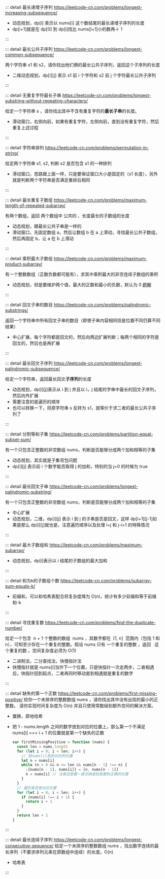 ::: detail 最长递增子序列 https://leetcode-cn.com/problems/longest-increasing-subsequence/

- 动态规划，dp[i] 表示以 nums[i] 这个数结尾的最长递增子序列的长度
- dp[i+1]就是在 dp[0] 到 dp[i]找比 nums[i+1]小的数再＋ 1

:::

::: detail 最长公共子序列 https://leetcode-cn.com/problems/longest-common-subsequence/

两个字符串 s1 和 s2，请你找出他们俩的最长公共子序列，返回这个子序列的长度

- 二维动态规划，dp[i][j] 表示 s1 前 i 个字符和 s2 前 j 个字符最长公共子序列

:::

::: detail 无重复字符最长子串 https://leetcode-cn.com/problems/longest-substring-without-repeating-characters/

给定一个字符串 s ，请你找出其中不含有重复字符的**最长子串**的长度。

- 滑动窗口，右侧向前，如果有重复字符，左侧向前，直到没有重复字符，然后重复上述过程

:::

::: detail 字符串排列 https://leetcode-cn.com/problems/permutation-in-string/

给定两个字符串 s1, s2, 判断 s2 是否包含 s1 的一种排列

- 滑动窗口，思路跟上面一样，只是要保证窗口大小是固定的（s1 长度），另外就是判断两个字符串是否满足重排后相同

:::

::: detail 最长重复子数组 https://leetcode-cn.com/problems/maximum-length-of-repeated-subarray/

有两个数组，返回 两个数组中 公共的 、长度最长的子数组的长度

- 动态规划，跟最长公共子串是一样的
- 滑动窗口，先固定数组 a，然后让数组 b 在 a 上滑动，寻找最长公共子数组，然后再固定 b，让 a 在 b 上滑动

:::

::: detail 乘积最大子数组 https://leetcode-cn.com/problems/maximum-product-subarray/

有一个整数数组（正数负数都可能有），求其中乘积最大的非空连续子数组的乘积

- 动态规划，但是要维护两个值，最大的正数和最小的负数，默认为 0 [题解](https://leetcode-cn.com/submissions/detail/304987832/)

:::

::: detail 回文子串的数目 https://leetcode-cn.com/problems/palindromic-substrings/

返回一个字符串中所有回文子串的数目（即使子串内容相同但是位置不同仍算不同结果）

- 中心扩展，每个字符都是回文的，然后向两边扩展判断；每两个相同的字符是回文的，然后也是再扩展

:::

::: detail 最长回文子序列 https://leetcode-cn.com/problems/longest-palindromic-subsequence/

给定一个字符串，返回最长回文**子序列**的长度

- 动态规划，dp[i][j]表示从 i 到 j 并且以 i，j 结尾的字串中最长的回文子序列，然后向外扩展
- 需要注意的是遍历的顺序
- 也可以转换一下，将原字符串 s 反转为 s1，就等价于求二者的最长公共子序列了

:::

::: detail 分割等和子集 https://leetcode-cn.com/problems/partition-equal-subset-sum/

有一个只包含正整数的非空数组 nums，判断是否能够分成两个加和相等的子集

- 动态规划，其实就是子集背包问题
- dp[i][j] 表示前 i 个数字能否取得 j 的加和，特别的当 j=0 的时候为 true

:::

::: detail 最长回文子串 https://leetcode-cn.com/problems/longest-palindromic-substring/

有一个只包含正整数的非空数组 nums，判断是否能够分成两个加和相等的子集

- 中心扩展
- 动态规划，二维，dp[i][j] 表示 i 到 j 的子串是否是回文，这样 dp[i+1][j-1]如果是那么 dp[i][j]就也是，注意遍历顺序以及处理 i=j 和 j-i=1 的特殊情况

:::

::: detail 最大子数组和 https://leetcode-cn.com/problems/maximum-subarray/

- 动态规划，dp[i]表示以 i 结尾的子数组的最大加和

:::

::: detail 和为k的子数组个数 https://leetcode-cn.com/problems/subarray-sum-equals-k/

- 前缀和，可以和哈希表配合将复杂度降为 O(n)，统计有多少前缀和等于前缀和-k

:::

::: detail 寻找重复数 https://leetcode-cn.com/problems/find-the-duplicate-number/

给定一个包含  n + 1 个整数的数组  nums ，其数字都在  [1, n]  范围内（包括 1 和 n），可知至少存在一个重复的整数。假设 nums 只有 一个重复的整数 ，返回   这个重复的数 。空间复杂度必须为 O(1)

- 二进制法，二分查找法，快慢指针法
- 快慢指针就是 nums[i]当作下一个位置，只是快指针一次走两步，二者相遇后，快指针回到起点，二者再同时移动直到相遇就是重复的数字

:::

::: detail 缺失的第一个正数 https://leetcode-cn.com/problems/first-missing-positive/
给你一个未排序的整数数组 nums ，请你找出其中没有出现的最小的正整数。
请你实现时间复杂度为 O(n) 并且只使用常数级别额外空间的解决方案。

- 置换，原地哈希
- 把 1 - nums.length 之间的数字放到对应的位置上，那么第一个不满足 nums[i] === i + 1 的位置就是第一个缺失的正数

  ```js
  var firstMissingPositive = function (nums) {
    const len = nums.length
    for (let i = 0; i < len; i++) {
      // 将nums[i]放到对应的位置
      let n = nums[i]
      while (n > 0 && n <= len && nums[n - 1] !== n) {
        ;[nums[n - 1], nums[i]] = [n, nums[n - 1]]
        n = nums[i] // 注意这里要一直交换直到放置到正确的位置
      }
    }
    // 遍历是否是对应位置
    for (let i = 0; i < len; i++) {
      if (nums[i] !== i + 1) {
        return i + 1
      }
    }
    return len + 1
  }
  ```

:::

::: detail 最长连续子序列 https://leetcode-cn.com/problems/longest-consecutive-sequence/
给定一个未排序的整数数组 nums ，找出数字连续的最长序列（不要求序列元素在原数组中连续）的长度。O(n)

- 哈希表

:::
